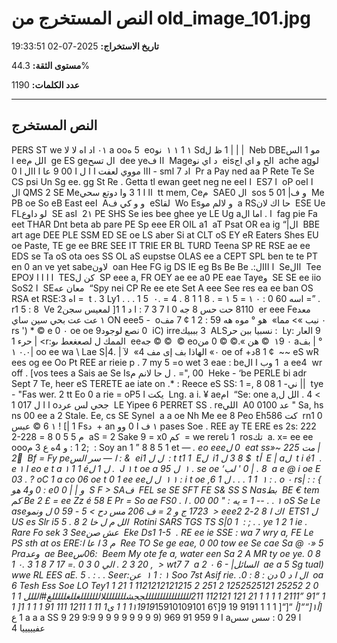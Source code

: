 # النص المستخرج من old_image_101.jpg

**تاريخ الاستخراج:** 2025-07-02 19:33:51

**مستوى الثقة:** 44.3%

**عدد الكلمات:** 1190

---

## النص المستخرج

‎PERS ST we ٠١‏ اد اه
لا
لا
‎a oo‏ 5 ه ‎eo‏ نو ‎١ ١ 1 ١ Sd‏
| | | 1
ظ ل ‎Neb DBE‏ مو 1 الس ا ‎ee‏ الل م ‎ge ES ge‏ ال تسح ‎dee ye‏ اا ف ‎Mage‏ د اي نو ‎eis‏ الح و اي اج ‎ache ag‏ لو ااا مووي لعفت ا ا ل ا 00
9 عا ا اال ا 0 - ‎sm‏ اد 7 ا ‎Pr a Pay ned aa P Rete Te Se CS psi Un Sg ee. gg St Re . Getta tl ewan geet neg ne ee‏ ا ا ‎ES‏ ا 7 ‎oP oe‏ ا ا ال ‎QMS 2 SE Me‏ اا ا 1 3 وا دوتع سحي ‎tt mem, Ce‏ م ‎SAE‏ ال 0
‎sos 5 01 |‏ و ف ‎Me PB oe So eB East ee‏ ا ‎A‏ و و كي ف ‎eS‏ لقا ‎Wo Es‏ و لالم مو ‎a RS‏ حا اك لان ‎ESE Ue FL‏ لو داوع ‎SE as‏ ا ‎2١ PE SHS Se ies bee ghee ye LE Ug a‏ ا . اما ال ‎fag pie Fa eet THAR Dnt beta ab pare PE Sp eee ER OIL a‏ 1
‎aT Psat OR ea ig “|‏ ال ‎BBE art age DEE PLE SSM ED SE oe LS aber Si at CLT oS EY eR Eaters Shes EU oe Paste, TE ge ee BRE SEE IT TRIE ER BL TURD Teena SP RE RSE ae ee EDS se Ta oS ota oes SS OL aS eupstse OLAS ee a CEPT SPL ben te te PT en 0 an ve yet sabe‏ لاون ‎oan Hee FG ig DS‏
‎IE eg Bs Be Be .:‏ ا ااال ‎Se‏ اال ‎Tee EPO‏ ا ا ا ا لا ‎TES‏ كن ل ‎SP eee a, FR OEY ae ee a0 PE eae Taye‏ و ‎SE SE ee iio SoS‏ ا 2 ‎SE‏ معان عه ‎“Spy nei CP Re ee ete Set A eee See res ea ee ban OS RSA et RSE:‏
= اه 3 ‎t . 3 Ly‏ 5 1 . . . 1
‎٠. = 4 . 8 1 1 8 . = ١ 5 = ١‏
‎٠ : 0 6‏ . ”= اسه 0 ‎r‏ 8 : 5 1
‎Ve 2‏ 8110 حت حس 8 جه 0 ا 7 3 7 : ا
د 1 1[ لمعيس سجن ‎er eee Fe‏ معد عت عت بحي سين ساي ‎١ ON eee‏ - 5
‎o‏ هو ° موه هه 59 : 2 1 ¢ 7
مف ‎«٠‏ نبب »> مما ‎rs ') * © e 0 ٠‏
‎oe oe 9‏ 0
نصع لوجود ‎iC) irre‏ 3 بببيك ‎ALS‏ : نسبيا ببن حر ‎Ly‏ 9 العار : حرء 1 | ‎<r:‏ الممك ل لصعغعط
ىو ‎ee‏ © © جه © ‎eo‏ © هن ».© © 0 من ‎١9 ٠‏
‎a‏
‏° | بف ‎٠.٠ ١| oo ee wa \ Lae S|‏ لآ | .4 ‎«٠»‏ الهاذا بف
إى مف 4 ‎oe‏
‎of +‏ ¢ 1
8د ~~ ‎eS wR ees og ee Oo Pt REE ar rieie p . 7 my 5 =o‏
‎wet 3 eae : be‏ 1 وب ا ال ‎a ee‏ 4
‎wr off . [vos tees a Sais ae Se Is‏ 00 ,"= . ل حا لانم م ‎Heke - ‘be PERLE bi adr Sept 7 Te, heer eS‏
‎TERETE ae iate on .* : Reece eS SS: 1 =, 8 08 1 -‏ || ني ‎tye - "Fas wer. 2 tt Eo 0 a rie = oP‏ يكت ا 5
‎Lng. a i. ¥ ae‏ ام ‎“Se: one a,‏ > 4 . الل ل ا ا ل 017 1 ‎o‏ جحي لس عرد ‎LE Yipee 6 PERRET SS . re‏ اللي ‎A‏
‏عد 0100 0" ‎Sa, hs ns 00 ee a 2 Stale. Ee, cs SE Syne‏ ا ‎a a oe Nh‏
‎Me ee 8 Peo Eh‏ كت 586 ‎rn‏ 0 1 6 © عبس ‎١ ! [| 1 Fs‏ د + ‎an ١‏ ف ا 0 وو ‎pases Soe . REE ay TE ERE es‏
‎2s: 222 2-2‏ م 5 5 0 8 = 28 ‎aS = 2 Sake 9 = x‏ كم 0 = ‎we rere‏ 1 تا ‎ros‏
‏تك ‎a. x= ee ee ooo‏ ;2 1 : و 4ه ع 3 م : ‎Soy an 1 ” 8 8 5 1 et _— . eo eee‏ 0 ل
‎eat ss‏ | مت 225 ~« 2 ْ ‎Bf = Fy pe‏ & : ا — سر الس ‎ei‏
‏ل ل 1 :
‎t t‏ 1 1
‎E‏ ل ‎i‏ $
8 3 ل 1
‎t‏ أ ‎E | a‏
ل ‎t i é‏ 1 .
‎e ١ I eo e t a‏
‎١ 1 1 é‏ .
ل 1 ل ‎J ١ t‏
‎oe a 9‏ ل 5 ‎١‏ .
‎se oe ‘‏ 8 . | 0
' لب ‎a e @ i oe E‏ ? . 03
‎oC 1 a co 06 oe t 0 1 ee ee‏
ل ل ‎١ ١ : i‏
‎t oe ,‏ 1 1 . . .
ل 1 6 ‎١‏ : .
‎o ٠ rs‏ } : : | : 0
و4 هو ‎e‏ و | | 0 0
‎S F > SA‏ ف ‎FEL se SE SFT FE S& SS S Nas‏ بط ‎BE € tem‏ كم ‎Be 2 £ = ee Zz é 58 E Pr = So ae FS‏ 00 00 . ا . 0" : ‎١‏ . . -- 1
= يه ‎oS Se Le ase‏ 1723 ج و 2 = ف 206 مس دح > 5 - 59 0 ل ونمو > ‎eee‏ اك ا 8 2-2 2 ‎ETS‏ ل 1 ‎US es Slr i‏ الل م ل خا 2 8 . 5 5
‎Rotini SARS TGS TS S|‏ 1 0 : ; . .
‎ye 1 2 1 ie . Rare Fo sek 3 See‏ عش صن ‎Eke Ds‏ 1-5 1 .
‎RE ee ie SSE : wa 7 wry a, FE Le PS sth at os ERE:‏ م 3
ا عا ا ‎Ree TO Se ge eae, 0 00 tow ee Se cae Sa @ ٠» 5 Pra‏ وعد ‎ae Bee‏ :06س ‎Beem My ote fe a, water een Sa 2 A MR ty oe ye‏ 8 0 . 1
‎٠. 3 1 8 7 1‏ , 20 3 2 . الي 0 3 0 .= 7 > ‎wt‏ 7 7
‎a 2 ٠ 6 - |‏ السائل ‎ae a 5 Sg tual)‏
‎wwe RL EES aE. 5‏ . : . .
‎Seer:‏ عن ‎١ 1 : ١ Soo 7st Asif‏
‎rie. .‏ ال ا د 0 دن : 8 : 0
‎oa 6 Tesh Ess Soe LO Tey‏ 0
2 25252 1252525121 2 251 2 1121212121215 1 21 1 1 1 ”91 ”2111 1 1 1 1 21 121 112121 211للللللللللللللللججشللللللللالللللللغللغلللللغ#الللل 1 1 1 1 ى1 11 1 1211 111 91 1 1 1 1[ 1 ‎1١1919‏ [أ١[““[أ_‏ “[“[ 1 1 1 9191 19 9[؟6 15910109101 1 ع ‎a a a SS 9 29 9:9 9 9 9 9 9 9 9 9) 969 91 959 9 I a‏ ا 29 0 :
سس سس عفيييييا
4
